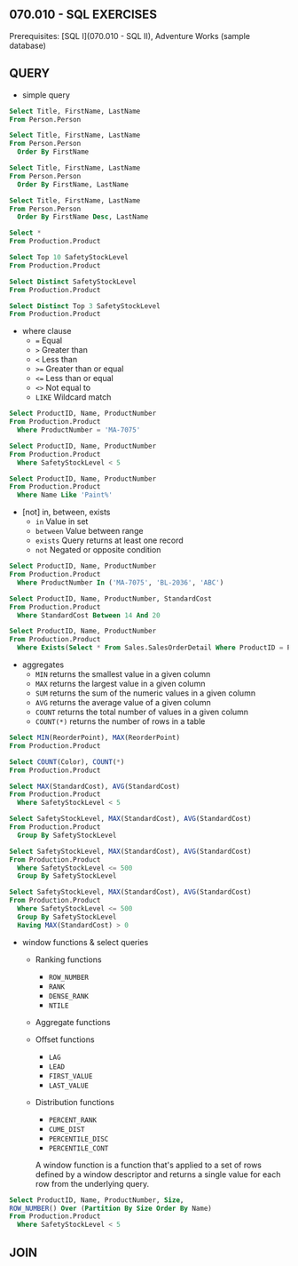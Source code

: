 ## 070.010 - SQL EXERCISES ##

Prerequisites: [SQL I](070.010 - SQL II), Adventure Works (sample database)

## QUERY ##

* simple query

```Sql
Select Title, FirstName, LastName
From Person.Person

Select Title, FirstName, LastName
From Person.Person
  Order By FirstName

Select Title, FirstName, LastName
From Person.Person
  Order By FirstName, LastName

Select Title, FirstName, LastName
From Person.Person
  Order By FirstName Desc, LastName
```

```Sql
Select *
From Production.Product

Select Top 10 SafetyStockLevel
From Production.Product

Select Distinct SafetyStockLevel
From Production.Product

Select Distinct Top 3 SafetyStockLevel
From Production.Product
```

* where clause
  * `=`	Equal
  * `>`	Greater than
  * `<`	Less than
  * `>=` Greater than or equal
  * `<=` Less than or equal
  * `<>` Not equal to
  * `LIKE` Wildcard match

```Sql
Select ProductID, Name, ProductNumber
From Production.Product
  Where ProductNumber = 'MA-7075'

Select ProductID, Name, ProductNumber
From Production.Product
  Where SafetyStockLevel < 5

Select ProductID, Name, ProductNumber
From Production.Product
  Where Name Like 'Paint%'
```

* [not] in, between, exists
  * `in` Value in set
  * `between` Value between range
  * `exists` Query returns at least one record
  * `not` Negated or opposite condition

```Sql
Select ProductID, Name, ProductNumber
From Production.Product
  Where ProductNumber In ('MA-7075', 'BL-2036', 'ABC')

Select ProductID, Name, ProductNumber, StandardCost
From Production.Product
  Where StandardCost Between 14 And 20

Select ProductID, Name, ProductNumber
From Production.Product
  Where Exists(Select * From Sales.SalesOrderDetail Where ProductID = Product.ProductID And OrderQty > 30)
```

* aggregates
  * `MIN` returns the smallest value in a given column
  * `MAX` returns the largest value in a given column
  * `SUM` returns the sum of the numeric values in a given column
  * `AVG` returns the average value of a given column
  * `COUNT` returns the total number of values in a given column
  * `COUNT(*)` returns the number of rows in a table

```Sql
Select MIN(ReorderPoint), MAX(ReorderPoint)
From Production.Product

Select COUNT(Color), COUNT(*)
From Production.Product

Select MAX(StandardCost), AVG(StandardCost)
From Production.Product
  Where SafetyStockLevel < 5
```

```Sql
Select SafetyStockLevel, MAX(StandardCost), AVG(StandardCost)
From Production.Product
  Group By SafetyStockLevel

Select SafetyStockLevel, MAX(StandardCost), AVG(StandardCost)
From Production.Product
  Where SafetyStockLevel <= 500
  Group By SafetyStockLevel

Select SafetyStockLevel, MAX(StandardCost), AVG(StandardCost)
From Production.Product
  Where SafetyStockLevel <= 500
  Group By SafetyStockLevel
  Having MAX(StandardCost) > 0
```

* window functions & select queries
  * Ranking functions
    * `ROW_NUMBER`
    * `RANK`
    * `DENSE_RANK`
    * `NTILE`
  * Aggregate functions
  * Offset functions
    * `LAG`
    * `LEAD`
    * `FIRST_VALUE`
    * `LAST_VALUE`
  * Distribution functions
    * `PERCENT_RANK`
    * `CUME_DIST`
    * `PERCENTILE_DISC`
    * `PERCENTILE_CONT`

    A window function is a function that's applied to a set of rows defined by a window descriptor and returns a single value for each row from the underlying query.

```Sql
Select ProductID, Name, ProductNumber, Size,
ROW_NUMBER() Over (Partition By Size Order By Name)
From Production.Product
  Where SafetyStockLevel < 5
  ```

## JOIN ##